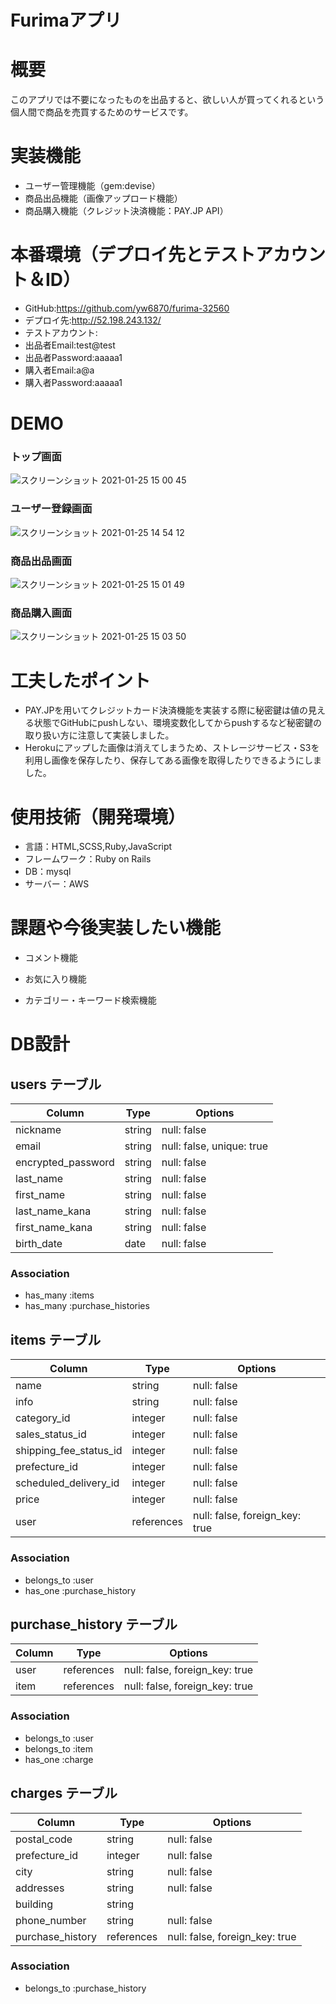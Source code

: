 # Furimaアプリ

# 概要

このアプリでは不要になったものを出品すると、欲しい人が買ってくれるという個人間で商品を売買するためのサービスです。

# 実装機能

- ユーザー管理機能（gem:devise）
- 商品出品機能（画像アップロード機能）
- 商品購入機能（クレジット決済機能：PAY.JP API）


# 本番環境（デプロイ先とテストアカウント＆ID）

- GitHub:https://github.com/yw6870/furima-32560
- デプロイ先:http://52.198.243.132/
- テストアカウント:
- 出品者Email:test@test
- 出品者Password:aaaaa1
- 購入者Email:a@a
- 購入者Password:aaaaa1

# DEMO

### トップ画面

![スクリーンショット 2021-01-25 15 00 45](https://user-images.githubusercontent.com/68420090/105667740-38699300-5f1f-11eb-9c1e-8c394e71c712.png)

### ユーザー登録画面

![スクリーンショット 2021-01-25 14 54 12](https://user-images.githubusercontent.com/68420090/105667685-1a9c2e00-5f1f-11eb-92b3-902e1e27d972.png)

### 商品出品画面

![スクリーンショット 2021-01-25 15 01 49](https://user-images.githubusercontent.com/68420090/105667777-491a0900-5f1f-11eb-8c40-9c8ed40df551.png)

### 商品購入画面

![スクリーンショット 2021-01-25 15 03 50](https://user-images.githubusercontent.com/68420090/105667802-57682500-5f1f-11eb-8e46-1c522c305033.png)

# 工夫したポイント

- PAY.JPを用いてクレジットカード決済機能を実装する際に秘密鍵は値の見える状態でGitHubにpushしない、環境変数化してからpushするなど秘密鍵の取り扱い方に注意して実装しました。
- Herokuにアップした画像は消えてしまうため、ストレージサービス・S3を利用し画像を保存したり、保存してある画像を取得したりできるようにしました。

# 使用技術（開発環境）

- 言語：HTML,SCSS,Ruby,JavaScript
- フレームワーク：Ruby on Rails
- DB：mysql
- サーバー：AWS

# 課題や今後実装したい機能

- コメント機能

- お気に入り機能

- カテゴリー・キーワード検索機能

# DB設計

## users テーブル

| Column             | Type    | Options                   |
| ------------------ | ------- | ------------------------- |
| nickname           | string  | null: false               |
| email              | string  | null: false, unique: true |
| encrypted_password | string  | null: false               |
| last_name          | string  | null: false               |
| first_name         | string  | null: false               |
| last_name_kana     | string  | null: false               |
| first_name_kana    | string  | null: false               |
| birth_date         | date    | null: false               |

### Association

- has_many :items
- has_many :purchase_histories

## items テーブル

| Column                 | Type       | Options                        |
| ---------------------- | ---------- | ------------------------------ |
| name                   | string     | null: false                    |
| info                   | string     | null: false                    |
| category_id            | integer    | null: false                    |
| sales_status_id        | integer    | null: false                    |
| shipping_fee_status_id | integer    | null: false                    |
| prefecture_id          | integer    | null: false                    |
| scheduled_delivery_id  | integer    | null: false                    |
| price                  | integer    | null: false                    |
| user                   | references | null: false, foreign_key: true |

### Association

- belongs_to :user
- has_one :purchase_history

## purchase_history テーブル

| Column  | Type       | Options                        |
| ------- | ---------- | ------------------------------ |
| user    | references | null: false, foreign_key: true |
| item    | references | null: false, foreign_key: true |

### Association

- belongs_to :user
- belongs_to :item
- has_one :charge

## charges テーブル

| Column           | Type       | Options                        |
| ---------------- | ---------- | ------------------------------ |
| postal_code      | string     | null: false                    |
| prefecture_id    | integer    | null: false                    |
| city             | string     | null: false                    |
| addresses        | string     | null: false                    |
| building         | string     |                                |
| phone_number     | string     | null: false                    |
| purchase_history | references | null: false, foreign_key: true |

### Association

- belongs_to :purchase_history